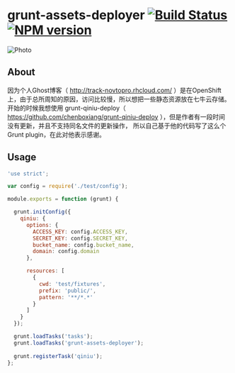 # grunt-assets-deployer [![Build Status](https://travis-ci.org/Novtopro/grunt-assets-deployer.svg?branch=master)](https://travis-ci.org/Novtopro/grunt-assets-deployer) [![NPM version](https://badge.fury.io/js/grunt-assets-deployer.svg)](http://badge.fury.io/js/grunt-assets-deployer)

![Photo](http://novtopro.qiniudn.com/images/c/0f/6da7ea7081eebbe01694240480be1.jpg)
   
## About

因为个人Ghost博客（ http://track-novtopro.rhcloud.com/ ）是在OpenShift上，由于总所周知的原因，访问比较慢，所以想把一些静态资源放在七牛云存储。开始的时候我想使用 grunt-qiniu-deploy（ https://github.com/chenboxiang/grunt-qiniu-deploy ），但是作者有一段时间没有更新，并且不支持同名文件的更新操作， 所以自己基于他的代码写了这么个Grunt plugin，在此对他表示感谢。

## Usage

```javascript
'use strict';

var config = require('./test/config');

module.exports = function (grunt) {

  grunt.initConfig({
    qiniu: {
      options: {
        ACCESS_KEY: config.ACCESS_KEY,
        SECRET_KEY: config.SECRET_KEY,
        bucket_name: config.bucket_name,
        domain: config.domain
      },

      resources: [
        {
          cwd: 'test/fixtures',
          prefix: 'public/',
          pattern: '**/*.*'
        }
      ]
    }
  });

  grunt.loadTasks('tasks');
  grunt.loadTasks('grunt-assets-deployer');
  
  grunt.registerTask('qiniu');
};
```

